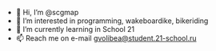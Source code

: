 - 👋 Hi, I’m @scgmap
- 👀 I’m interested in programming, wakeboardike, bikeriding
- 🌱 I’m currently learning in School 21 
- 📫 Reach me on e-mail gvolibea@student.21-school.ru

